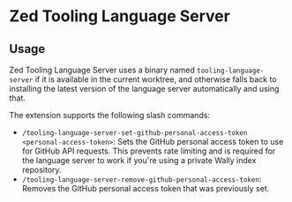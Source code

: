 # Zed Tooling Language Server

## Usage
Zed Tooling Language Server uses a binary named `tooling-language-server` if it is available in
the current worktree, and otherwise falls back to installing the latest version of the language
server automatically and using that.

The extension supports the following slash commands:
* `/tooling-language-server-set-github-personal-access-token <personal-access-token>`: Sets the
  GitHub personal access token to use for GitHub API requests. This prevents rate limiting and is
  required for the language server to work if you're using a private Wally index repository.
* `/tooling-language-server-remove-github-personal-access-token`: Removes the GitHub personal access
  token that was previously set.
